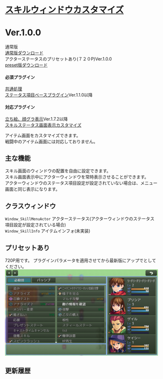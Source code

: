 # [スキルウィンドウカスタマイズ](https://raw.githubusercontent.com/nuun888/MZ/master/NUUN_SkillWindowEx.js)
# Ver.1.0.0
通常版  
[通常版ダウンロード](https://raw.githubusercontent.com/nuun888/MZ/master/NUUN_SkillWindowEx.js)  
アクターステータスのプリセットあり(７２０P)Ver.1.0.0  
[preset版ダウンロード](https://raw.githubusercontent.com/nuun888/MZ/master/pre/NUUN_SkillWindowEx.js)  

#### 必須プラグイン
[共通処理](https://github.com/nuun888/MZ/blob/master/README/Base.md)  
[ステータス項目ベースプラグイン](https://github.com/nuun888/MZ/blob/master/README/NUUN_MenuParamListBase.md)Ver.1.1.0以降  
#### 対応プラグイン
[立ち絵、顔グラ表示](https://github.com/nuun888/MZ/blob/master/README/ActorPicture.md)Ver.1.7.2以降  
[スキルステータス画面表示カスタマイズ](https://github.com/nuun888/MZ/blob/master/README/SkillStatusEX.md)  

アイテム画面をカスタマイズできます。  
戦闘中のアイテム画面には対応しておりません。 

## 主な機能
スキル画面のウィンドウの配置を自由に設定できます。  
スキル画面表示中にアクターウィンドウを常時表示させることができます。  
アクターウィンドウのステータス項目設定が設定されていない場合は、メニュー画面と同じ表示になります。  

## クラスウィンドウ
`Window_SkillMenuActor` アクターステータス(アクターウィンドウのステータス項目設定が設定されている場合)  
`Window_SkillInfo` アイテムインフォ(未実装)  

## プリセットあり
720P用です。
プラグインパラメータを適用させてから最新版にアップでとしてください。  
![画像](img/SkillWindowEx_pre.png)  

## 更新履歴
